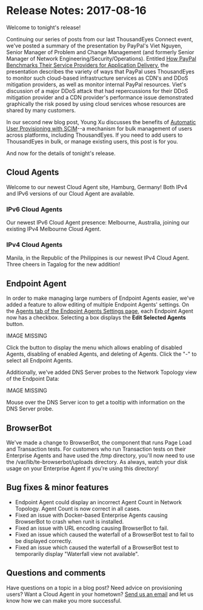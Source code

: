 # Release Notes: 2017-08-16

Welcome to tonight's release!

Continuing our series of posts from our last ThousandEyes Connect event, we've posted a summary of the presentation by PayPal's Viet Nguyen, Senior Manager of Problem and Change Management \(and formerly Senior Manager of Network Engineering/Security/Operations\). Entitled [How PayPal Benchmarks Their Service Providers for Application Delivery](https://blog.thousandeyes.com/how-paypal-benchmarks-service-providers-application-delivery/), the presentation describes the variety of ways that PayPal uses ThousandEyes to monitor such cloud-based infrastructure services as CDN's and DDoS mitigation providers, as well as monitor internal PayPal resources. Viet's discussion of a major DDoS attack that had repercussions for their DDoS mitigation provider and a CDN provider's performance issue demonstrated graphically the risk posed by using cloud services whose resources are shared by many customers.

In our second new blog post, Young Xu discusses the benefits of [Automatic User Provisioning with SCIM](https://blog.thousandeyes.com/automatic-user-provisioning-scim/)--a mechanism for bulk management of users across platforms, including ThousandEyes. If you need to add users to ThousandEyes in bulk, or manage existing users, this post is for you.

And now for the details of tonight's release.

## Cloud Agents

Welcome to our newest Cloud Agent site, Hamburg, Germany! Both IPv4 and IPv6 versions of our Cloud Agent are available.

### IPv6 Cloud Agents

Our newest IPv6 Cloud Agent presence: Melbourne, Australia, joining our existing IPv4 Melbourne Cloud Agent.

### IPv4 Cloud Agents

Manila, in the Republic of the Philippines is our newest IPv4 Cloud Agent. Three cheers in Tagalog for the new addition!

## Endpoint Agent

In order to make managing large numbers of Endpoint Agents easier, we've added a feature to allow editing of multiple Endpoint Agents' settings. On the [Agents tab of the Endpoint Agents Settings page](https://app.thousandeyes.com/settings/agents/endpoint/?section=agents), each Endpoint Agent now has a checkbox. Selecting a box displays the **Edit Selected Agents** button.

IMAGE MISSING

Click the button to display the menu which allows enabling of disabled Agents, disabling of enabled Agents, and deleting of Agents. Click the "-" to select all Endpoint Agents.

Additionally, we've added DNS Server probes to the Network Topology view of the Endpoint Data:

IMAGE MISSING

Mouse over the DNS Server icon to get a tooltip with information on the DNS Server probe.

## BrowserBot

We've made a change to BrowserBot, the component that runs Page Load and Transaction tests. For customers who run Transaction tests on their Enterprise Agents and have used the /tmp directory, you'll now need to use the /var/lib/te-browserbot/uploads directory. As always, watch your disk usage on your Enterprise Agent if you're using this directory!

## Bug fixes & minor features

* Endpoint Agent could display an incorrect Agent Count in Network Topology. Agent Count is now correct in all cases.
* Fixed an issue with Docker-based Enterprise Agents causing BrowserBot to crash when runit is installed.
* Fixed an issue with URL encoding causing BrowserBot to fail.
* Fixed an issue which caused the waterfall of a BrowserBot test to fail to be displayed correctly.
* Fixed an issue which caused the waterfall of a BrowserBot test to temporarily display "Waterfall view not available".

## ​Questions and comments

Have questions on a topic in a blog post? Need advice on provisioning users? Want a Cloud Agent in your hometown? [Send us an email](mailto:support@thousandeyes.com?subject=2017-08-16+Release+Update) and let us know how we can make you more successful.

